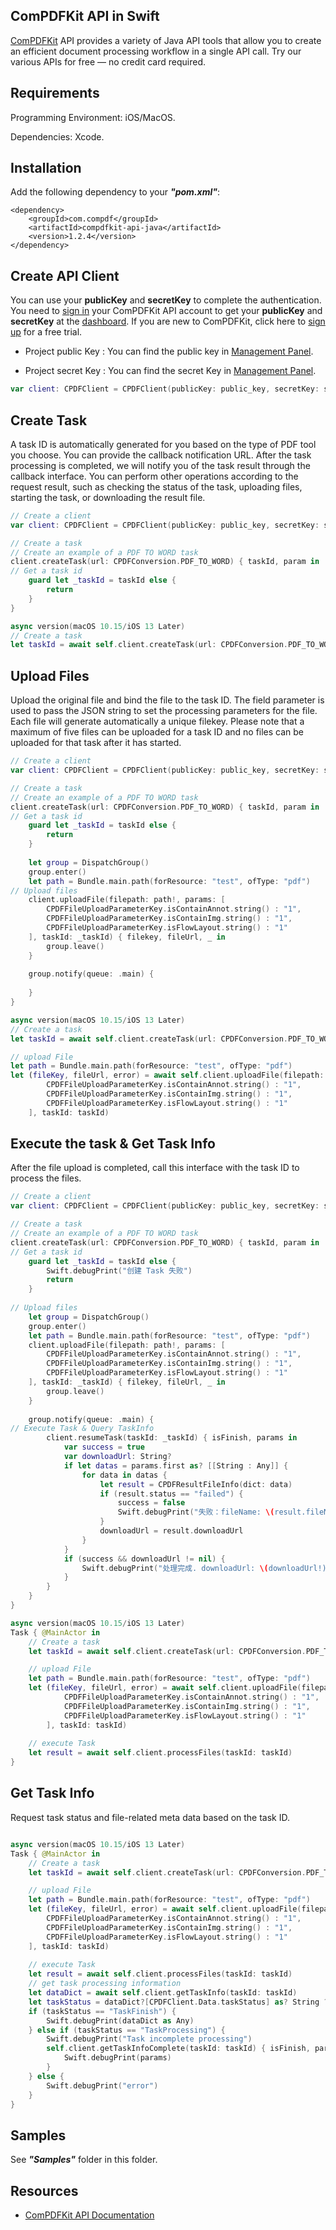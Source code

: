 ## ComPDFKit API in Swift

[ComPDFKit](https://api.compdf.com/api/docs/introduction) API provides a variety of Java API tools that allow you to create an efficient document processing workflow in a single API call. Try our various APIs for free — no credit card required.



## Requirements

Programming Environment: iOS/MacOS.

Dependencies: Xcode.



## Installation

Add the following dependency to your ***"pom.xml"***:

```
<dependency>
    <groupId>com.compdf</groupId>
    <artifactId>compdfkit-api-java</artifactId>
    <version>1.2.4</version>
</dependency>
```



## Create API Client

You can use your **publicKey** and **secretKey** to complete the authentication. You need to [sign in](https://api.compdf.com/login) your ComPDFKit API account to get your **publicKey** and **secretKey** at the [dashboard](https://api-dashboard.compdf.com/api/keys). If you are new to ComPDFKit, click here to [sign up](https://api.compdf.com/signup) for a free trial.

- Project public Key : You can find the public key in [Management Panel](https://api-dashboard.compdf.com/api/keys).

- Project secret Key : You can find the secret Key in [Management Panel](https://api-dashboard.compdf.com/api/keys).

```Swift
var client: CPDFClient = CPDFClient(publicKey: public_key, secretKey: secret_key)
```



## Create Task

A task ID is automatically generated for you based on the type of PDF tool you choose. You can provide the callback notification URL. After the task processing is completed, we will notify you of the task result through the callback interface. You can perform other operations according to the request result, such as checking the status of the task, uploading files, starting the task, or downloading the result file.

```Swift
// Create a client
var client: CPDFClient = CPDFClient(publicKey: public_key, secretKey: secret_key)

// Create a task
// Create an example of a PDF TO WORD task
client.createTask(url: CPDFConversion.PDF_TO_WORD) { taskId, param in
// Get a task id
    guard let _taskId = taskId else {
        return
    }
}

async version(macOS 10.15/iOS 13 Later)
// Create a task
let taskId = await self.client.createTask(url: CPDFConversion.PDF_TO_WORD) ?? ""
```



## Upload Files

Upload the original file and bind the file to the task ID. The field parameter is used to pass the JSON string to set the processing parameters for the file. Each file will generate automatically a unique filekey. Please note that a maximum of five files can be uploaded for a task ID and no files can be uploaded for that task after it has started.

```Swift
// Create a client
var client: CPDFClient = CPDFClient(publicKey: public_key, secretKey: secret_key)

// Create a task
// Create an example of a PDF TO WORD task
client.createTask(url: CPDFConversion.PDF_TO_WORD) { taskId, param in
// Get a task id
    guard let _taskId = taskId else {
        return
    }
            
    let group = DispatchGroup()
    group.enter()
    let path = Bundle.main.path(forResource: "test", ofType: "pdf")
// Upload files
    client.uploadFile(filepath: path!, params: [
        CPDFFileUploadParameterKey.isContainAnnot.string() : "1",
        CPDFFileUploadParameterKey.isContainImg.string() : "1",
        CPDFFileUploadParameterKey.isFlowLayout.string() : "1"
    ], taskId: _taskId) { filekey, fileUrl, _ in
        group.leave()
    }
            
    group.notify(queue: .main) {
                
    }
}

async version(macOS 10.15/iOS 13 Later)
// Create a task
let taskId = await self.client.createTask(url: CPDFConversion.PDF_TO_WORD) ?? ""

// upload File
let path = Bundle.main.path(forResource: "test", ofType: "pdf")
let (fileKey, fileUrl, error) = await self.client.uploadFile(filepath: path ?? "", params: [
        CPDFFileUploadParameterKey.isContainAnnot.string() : "1",
        CPDFFileUploadParameterKey.isContainImg.string() : "1",
        CPDFFileUploadParameterKey.isFlowLayout.string() : "1"
    ], taskId: taskId)
```



## Execute the task & Get Task Info

After the file upload is completed, call this interface with the task ID to process the files.

```Swift
// Create a client
var client: CPDFClient = CPDFClient(publicKey: public_key, secretKey: secret_key)

// Create a task
// Create an example of a PDF TO WORD task
client.createTask(url: CPDFConversion.PDF_TO_WORD) { taskId, param in
// Get a task id
    guard let _taskId = taskId else {
        Swift.debugPrint("创建 Task 失败")
        return
    }
            
// Upload files
    let group = DispatchGroup()
    group.enter()
    let path = Bundle.main.path(forResource: "test", ofType: "pdf")
    client.uploadFile(filepath: path!, params: [
        CPDFFileUploadParameterKey.isContainAnnot.string() : "1",
        CPDFFileUploadParameterKey.isContainImg.string() : "1",
        CPDFFileUploadParameterKey.isFlowLayout.string() : "1"
    ], taskId: _taskId) { filekey, fileUrl, _ in
        group.leave()
    }
            
    group.notify(queue: .main) {
// Execute Task & Query TaskInfo
        client.resumeTask(taskId: _taskId) { isFinish, params in
            var success = true
            var downloadUrl: String?
            if let datas = params.first as? [[String : Any]] {
                for data in datas {
                    let result = CPDFResultFileInfo(dict: data)
                    if (result.status == "failed") {
                        success = false
                        Swift.debugPrint("失败：fileName: \(result.fileName ?? ""), reason: \(result.failureReason ?? "")")
                    }
                    downloadUrl = result.downloadUrl
                }
            }
            if (success && downloadUrl != nil) {
                Swift.debugPrint("处理完成. downloadUrl: \(downloadUrl!)")
            }
        }
    }
}

async version(macOS 10.15/iOS 13 Later)
Task { @MainActor in
    // Create a task
    let taskId = await self.client.createTask(url: CPDFConversion.PDF_TO_WORD) ?? ""

    // upload File
    let path = Bundle.main.path(forResource: "test", ofType: "pdf")
    let (fileKey, fileUrl, error) = await self.client.uploadFile(filepath: path ?? "", params: [
            CPDFFileUploadParameterKey.isContainAnnot.string() : "1",
            CPDFFileUploadParameterKey.isContainImg.string() : "1",
            CPDFFileUploadParameterKey.isFlowLayout.string() : "1"
        ], taskId: taskId)
            
    // execute Task
    let result = await self.client.processFiles(taskId: taskId)
}
```


## Get Task Info

Request task status and file-related meta data based on the task ID.

```Swift

async version(macOS 10.15/iOS 13 Later)
Task { @MainActor in
    // Create a task
    let taskId = await self.client.createTask(url: CPDFConversion.PDF_TO_WORD) ?? ""

    // upload File
    let path = Bundle.main.path(forResource: "test", ofType: "pdf")
    let (fileKey, fileUrl, error) = await self.client.uploadFile(filepath: path ?? "", params: [
        CPDFFileUploadParameterKey.isContainAnnot.string() : "1",
        CPDFFileUploadParameterKey.isContainImg.string() : "1",
        CPDFFileUploadParameterKey.isFlowLayout.string() : "1"
    ], taskId: taskId)
    
    // execute Task
    let result = await self.client.processFiles(taskId: taskId)
    // get task processing information
    let dataDict = await self.client.getTaskInfo(taskId: taskId)
    let taskStatus = dataDict?[CPDFClient.Data.taskStatus] as? String ?? ""
    if (taskStatus == "TaskFinish") {
        Swift.debugPrint(dataDict as Any)
    } else if (taskStatus == "TaskProcessing") {
        Swift.debugPrint("Task incomplete processing")
        self.client.getTaskInfoComplete(taskId: taskId) { isFinish, params in
            Swift.debugPrint(params)
        }
    } else {
        Swift.debugPrint("error")
    }
}
```


## Samples

See ***"Samples"*** folder in this folder.



## Resources

* [ComPDFKit API Documentation](https://api.compdf.com/api/docs/introduction)

